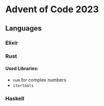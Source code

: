 # Advent of Code 2023

## Languages

### Elixir

### Rust

#### Used Libraries:

- `num` for complex numbers
- `itertools`

### Haskell
